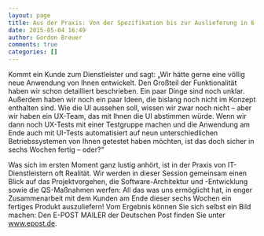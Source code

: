 ```yaml
---
layout: page
title: Aus der Praxis: Von der Spezifikation bis zur Auslieferung in 6 Wochen
date: 2015-05-04 16:49
author: Gordon Breuer
comments: true
categories: []
---
```

<p>
Kommt ein Kunde zum Dienstleister und sagt: „Wir hätte gerne eine völlig neue Anwendung von Ihnen entwickelt. Den Großteil der Funktionalität haben wir schon detailliert beschrieben. Ein paar Dinge sind noch unklar. Außerdem haben wir noch ein paar Ideen, die bislang noch nicht im Konzept enthalten sind. Wie die UI aussehen soll, wissen wir zwar noch nicht – aber wir haben ein UX-Team, das mit Ihnen die UI abstimmen würde. Wenn wir dann noch UX-Tests mit einer Testgruppe machen und die Anwendung am Ende auch mit UI-Tests automatisiert auf neun unterschiedlichen Betriebssystemen von Ihnen getestet haben möchten, ist das doch sicher in sechs Wochen fertig – oder?“</p>

<p>Was sich im ersten Moment ganz lustig anhört, ist in der Praxis von IT-Dienstleistern oft Realität. Wir werden in dieser Session gemeinsam einen Blick auf das Projektvorgehen, die Software-Architektur und -Entwicklung sowie die QS-Maßnahmen werfen: All das was uns ermöglicht hat, in enger Zusammenarbeit mit dem Kunden am Ende dieser sechs Wochen ein fertiges Produkt auszuliefern! Vom Ergebnis können Sie sich selbst ein Bild machen: Den E-POST MAILER der Deutschen Post finden Sie unter <a href="http://www.epost.de/">www.epost.de</a>.</p>
